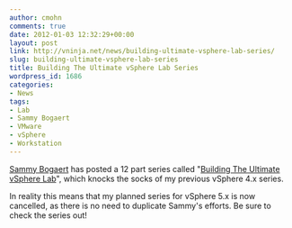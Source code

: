 ```yaml
---
author: cmohn
comments: true
date: 2012-01-03 12:32:29+00:00
layout: post
link: http://vninja.net/news/building-ultimate-vsphere-lab-series/
slug: building-ultimate-vsphere-lab-series
title: Building The Ultimate vSphere Lab Series
wordpress_id: 1686
categories:
- News
tags:
- Lab
- Sammy Bogaert
- VMware
- vSphere
- Workstation
---
```


[Sammy Bogaert](http://twitter.com/boerlowie) has posted a 12 part series called "[Building The Ultimate vSphere Lab](http://boerlowie.wordpress.com/2011/11/30/building-the-ultimate-vsphere-lab-part-1-the-story/)", which knocks the socks of my previous vSphere 4.x series. 

In reality this means that my planned series for vSphere 5.x is now cancelled, as there is no need to duplicate Sammy's efforts. Be sure to check the series out!
